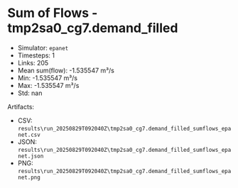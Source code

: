 # Sum of Flows - tmp2sa0_cg7.demand_filled

- Simulator: `epanet`
- Timesteps: 1
- Links: 205
- Mean sum(flow): -1.535547 m³/s
- Min: -1.535547 m³/s
- Max: -1.535547 m³/s
- Std: nan

Artifacts:
- CSV: `results\run_20250829T092040Z\tmp2sa0_cg7.demand_filled_sumflows_epanet.csv`
- JSON: `results\run_20250829T092040Z\tmp2sa0_cg7.demand_filled_sumflows_epanet.json`
- PNG: `results\run_20250829T092040Z\tmp2sa0_cg7.demand_filled_sumflows_epanet.png`
